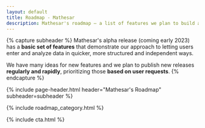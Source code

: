 ```yaml
---
layout: default
title: Roadmap - Mathesar
description: Mathesar's roadmap – a list of features we plan to build and release
---
```


{% capture subheader %}
Mathesar's alpha release (coming early 2023) has a **basic set of features** that demonstrate our approach to letting users enter and analyze data in quicker, more structured and independent ways.

We have many ideas for new features and we plan to publish new releases **regularly and rapidly**, prioritizing those **based on user requests**.
{% endcapture %}

{% include page-header.html
header="Mathesar's Roadmap"
subheader=subheader
%}

{% include roadmap_category.html %}

{% include cta.html %}